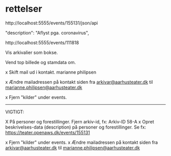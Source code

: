 # rettelser

http://localhost:5555/events/155131/json/api

"description": "Aflyst pga. coronavirus",

http://localhost:5555/events/111818

Vis arkivalier som bokse. 

Vend top billede og stamdata om. 

x Skift mail ud i kontakt. marianne philipsen

x Ændre mailadressen på kontakt siden fra arkivar@aarhusteater.dk til marianne.philipsen@aarhusteater.dk

x Fjern "kilder" under events.

--- 


VIGTIGT:

X På personer og forestillinger. Fjern arkiv-id, fx: Arkiv-ID 58-A
x Opret beskrivelses-data (description) på personer og forestillinger.
Se fx: https://teater.openaws.dk/events/155131

x Fjern "kilder" under events.
x Ændre mailadressen på kontakt siden fra arkivar@aarhusteater.dk til marianne.philipsen@aarhusteater.dk